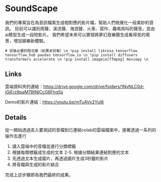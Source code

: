 # SoundScape
我們的專案旨在為音訊檔案生成相對應的影片檔，幫助人們視覺化一段美妙的音訊。 目前可以識別雨聲、溪流聲、海浪聲、火車、寫作、蟲鳴鳥叫的聲音，並由ai模型生成一段短影片。 我們希望未來可以實現將夢幻音樂聲生成看得見的場景，增加娛樂新體驗。

``# 安裝必要的程式庫（如果未安裝）\n
!pip install librosa tensorflow tensorflow_hub pandas tensorflow_io \n
!pip install diffusers transformers accelerate \n
!pip install imageio[ffmpeg] moviepy \n``

## Links
雲端資料夾的連結：https://drive.google.com/drive/folders/1NyNLC0d-jGjErz8paM7BtNICcG6FhqSs

Demo的影片連結：https://youtu.be/mTuAVx2YuI8

## Details
從一開始透過丟入要測試的音檔到已連結colab的雲端檔案中，接著透過一系列的操作去進行

1. 讀入雲端中的音檔並進行分類標籤
2. 根據每類標籤成生成的文本
2-5. 根據分類結果連結對應的文本
3. 先透過文本生成圖片，再透過圖片生成3秒鐘的影片
4. 將音檔與生成的影片結合

完成上述步驟即為我們最終的成果。
